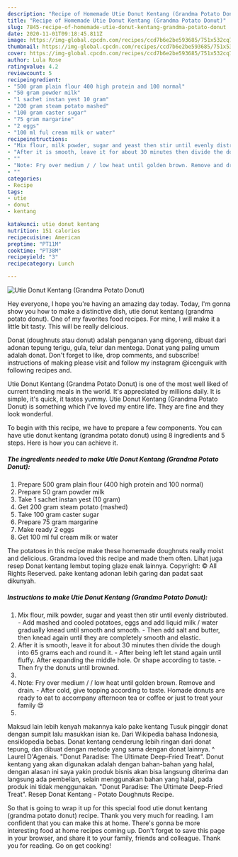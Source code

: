 ```yaml
---
description: "Recipe of Homemade Utie Donut Kentang (Grandma Potato Donut)"
title: "Recipe of Homemade Utie Donut Kentang (Grandma Potato Donut)"
slug: 7845-recipe-of-homemade-utie-donut-kentang-grandma-potato-donut
date: 2020-11-01T09:18:45.811Z
image: https://img-global.cpcdn.com/recipes/ccd7b6e2be593685/751x532cq70/utie-donut-kentang-grandma-potato-donut-recipe-main-photo.jpg
thumbnail: https://img-global.cpcdn.com/recipes/ccd7b6e2be593685/751x532cq70/utie-donut-kentang-grandma-potato-donut-recipe-main-photo.jpg
cover: https://img-global.cpcdn.com/recipes/ccd7b6e2be593685/751x532cq70/utie-donut-kentang-grandma-potato-donut-recipe-main-photo.jpg
author: Lula Rose
ratingvalue: 4.2
reviewcount: 5
recipeingredient:
- "500 gram plain flour 400 high protein and 100 normal"
- "50 gram powder milk"
- "1 sachet instan yest 10 gram"
- "200 gram steam potato mashed"
- "100 gram caster sugar"
- "75 gram margarine"
- "2 eggs"
- "100 ml ful cream milk or water"
recipeinstructions:
- "Mix flour, milk powder, sugar and yeast then stir until evenly distributed. Add mashed and cooled potatoes, eggs and add liquid milk / water gradually knead until smooth and smooth. Then add salt and butter, then knead again until they are completely smooth and elastic."
- "After it is smooth, leave it for about 30 minutes then divide the dough into 65 grams each and round it. After being left let stand again until fluffy. After expanding the middle hole. Or shape according to taste. Then fry the donuts until browned."
- ""
- "Note: Fry over medium / / low heat until golden brown. Remove and drain. After cold, give topping according to taste. Homade donuts are ready to eat to accompany afternoon tea or coffee or just to treat your family 😍"
- ""
categories:
- Recipe
tags:
- utie
- donut
- kentang

katakunci: utie donut kentang 
nutrition: 151 calories
recipecuisine: American
preptime: "PT11M"
cooktime: "PT38M"
recipeyield: "3"
recipecategory: Lunch

---
```



![Utie Donut Kentang (Grandma Potato Donut)](https://img-global.cpcdn.com/recipes/ccd7b6e2be593685/751x532cq70/utie-donut-kentang-grandma-potato-donut-recipe-main-photo.jpg)

Hey everyone, I hope you're having an amazing day today. Today, I'm gonna show you how to make a distinctive dish, utie donut kentang (grandma potato donut). One of my favorites food recipes. For mine, I will make it a little bit tasty. This will be really delicious.

Donat (doughnuts atau donut) adalah penganan yang digoreng, dibuat dari adonan tepung terigu, gula, telur dan mentega. Donat yang paling umum adalah donat. Don&#39;t forget to like, drop comments, and subscribe! instructions of making please visit and follow my instagram @icenguik with following recipes and.

Utie Donut Kentang (Grandma Potato Donut) is one of the most well liked of current trending meals in the world. It's appreciated by millions daily. It is simple, it's quick, it tastes yummy. Utie Donut Kentang (Grandma Potato Donut) is something which I've loved my entire life. They are fine and they look wonderful.


To begin with this recipe, we have to prepare a few components. You can have utie donut kentang (grandma potato donut) using 8 ingredients and 5 steps. Here is how you can achieve it.

<!--inarticleads1-->

##### The ingredients needed to make Utie Donut Kentang (Grandma Potato Donut):

1. Prepare 500 gram plain flour (400 high protein and 100 normal)
1. Prepare 50 gram powder milk
1. Take 1 sachet instan yest (10 gram)
1. Get 200 gram steam potato (mashed)
1. Take 100 gram caster sugar
1. Prepare 75 gram margarine
1. Make ready 2 eggs
1. Get 100 ml ful cream milk or water


The potatoes in this recipe make these homemade doughnuts really moist and delicious. Grandma loved this recipe and made them often. Lihat juga resep Donat kentang lembut toping glaze enak lainnya. Copyright: © All Rights Reserved. pake kentang adonan lebih garing dan padat saat dikunyah. 

<!--inarticleads2-->

##### Instructions to make Utie Donut Kentang (Grandma Potato Donut):

1. Mix flour, milk powder, sugar and yeast then stir until evenly distributed. - Add mashed and cooled potatoes, eggs and add liquid milk / water gradually knead until smooth and smooth. - Then add salt and butter, then knead again until they are completely smooth and elastic.
1. After it is smooth, leave it for about 30 minutes then divide the dough into 65 grams each and round it. - After being left let stand again until fluffy. After expanding the middle hole. Or shape according to taste. - Then fry the donuts until browned.
1. 
1. Note: Fry over medium / / low heat until golden brown. Remove and drain. - After cold, give topping according to taste. Homade donuts are ready to eat to accompany afternoon tea or coffee or just to treat your family 😍
1. 


Maksud lain lebih kenyah makannya kalo pake kentang Tusuk pinggir donat dengan sumpit lalu masukkan isian ke. Dari Wikipedia bahasa Indonesia, ensiklopedia bebas. Donat kentang cenderung lebih ringan dari donat tepung, dan dibuat dengan metode yang sama dengan donat lainnya. ^ Laurel D&#39;Agenais. &#34;Donut Paradise: The Ultimate Deep-Fried Treat&#34;. Donut kentang yang akan digunakan adalah dengan bahan-bahan yang halal, dengan alasan ini saya yakin produk bisnis akan bisa langsung diterima dan langsung ada pembelian, selain menggunakan bahan yang halal, pada produk ini tidak menggunakan. &#34;Donut Paradise: The Ultimate Deep-Fried Treat&#34;. Resep Donat Kentang - Potato Doughnuts Recipe. 

So that is going to wrap it up for this special food utie donut kentang (grandma potato donut) recipe. Thank you very much for reading. I am confident that you can make this at home. There's gonna be more interesting food at home recipes coming up. Don't forget to save this page in your browser, and share it to your family, friends and colleague. Thank you for reading. Go on get cooking!
